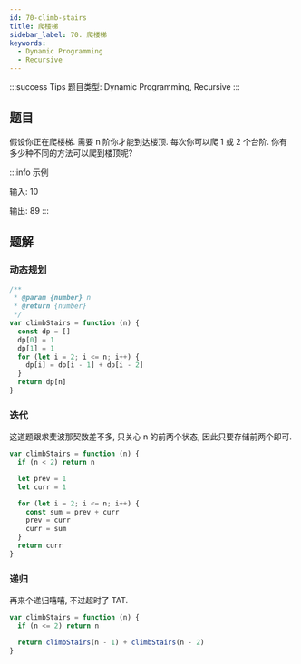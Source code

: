 ```yaml
---
id: 70-climb-stairs
title: 爬楼梯
sidebar_label: 70. 爬楼梯
keywords:
  - Dynamic Programming
  - Recursive
---
```


:::success Tips
题目类型: Dynamic Programming, Recursive
:::

## 题目

假设你正在爬楼梯. 需要 n 阶你才能到达楼顶. 每次你可以爬 1 或 2 个台阶. 你有多少种不同的方法可以爬到楼顶呢?

:::info 示例

输入: 10

输出: 89
:::

## 题解

### 动态规划

```ts
/**
 * @param {number} n
 * @return {number}
 */
var climbStairs = function (n) {
  const dp = []
  dp[0] = 1
  dp[1] = 1
  for (let i = 2; i <= n; i++) {
    dp[i] = dp[i - 1] + dp[i - 2]
  }
  return dp[n]
}
```

### 迭代

这道题跟求斐波那契数差不多, 只关心 n 的前两个状态, 因此只要存储前两个即可.

```ts
var climbStairs = function (n) {
  if (n < 2) return n

  let prev = 1
  let curr = 1

  for (let i = 2; i <= n; i++) {
    const sum = prev + curr
    prev = curr
    curr = sum
  }
  return curr
}
```

### 递归

再来个递归嘻嘻, 不过超时了 TAT.

```ts
var climbStairs = function (n) {
  if (n <= 2) return n

  return climbStairs(n - 1) + climbStairs(n - 2)
}
```
